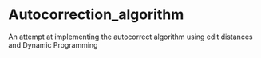 # Autocorrection_algorithm
An attempt at implementing the autocorrect algorithm using edit distances and Dynamic Programming
